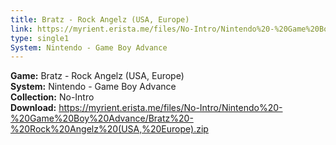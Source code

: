 ```yaml
---
title: Bratz - Rock Angelz (USA, Europe)
link: https://myrient.erista.me/files/No-Intro/Nintendo%20-%20Game%20Boy%20Advance/Bratz%20-%20Rock%20Angelz%20(USA,%20Europe).zip
type: single1
System: Nintendo - Game Boy Advance
---
```

<b>Game:</b> Bratz - Rock Angelz (USA, Europe)<br>
<b>System:</b> Nintendo - Game Boy Advance<br>
<b>Collection:</b> No-Intro<br>
<b>Download:</b> https://myrient.erista.me/files/No-Intro/Nintendo%20-%20Game%20Boy%20Advance/Bratz%20-%20Rock%20Angelz%20(USA,%20Europe).zip